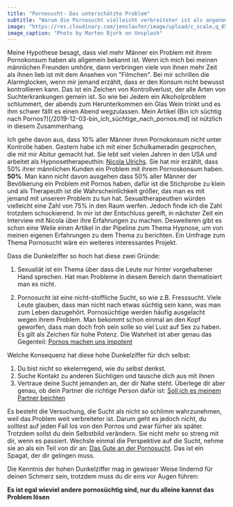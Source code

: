 ```yaml
---
title: "Pornosucht- Das unterschätzte Problem"
subtitle: "Warum die Pornosucht vielleicht verbreiteter ist als angenommen"
image: "https://res.cloudinary.com/jenslaufer/image/upload/c_scale,q_65,w_800/v1580918965/marten-bjork-rH8O0FHFpfw-unsplash.jpg"
image_caption: "Photo by Marten Bjork on Unsplash"
---
```


Meine Hypothese besagt, dass viel mehr Männer ein Problem mit ihrem Pornokonsum haben als allgemein bekannt ist.
Wenn ich mich bei meinen männlichen Freunden umhöre, dann verbringen viele von ihnen mehr Zeit als ihnen lieb ist mit dem Ansehen von "Filmchen".
Bei mir schrillen die Alarmglocken, wenn mir jemand erzählt, dass er den Konsum nicht bewusst kontrollieren kann. Das ist ein Zeichen von
Kontrollverlust, der alle Arten von Suchterkrankungen gemein ist. So wie bei Jedem ein Alkoholproblem schlummert, der abends zum Herunterkommen ein Glas Wein trinkt und es ihm
schwer fällt es einen Abend wegzulassen. Mein Artikel (Bin ich süchtig nach Pornos?)[/2019-12-03-bin_ich_süchtige_nach_pornos.md] ist nützlich in diesem Zusammenhang.

Ich gehe davon aus, dass 10% aller Männer ihren Pornokonsum nicht unter Kontrolle haben. Gestern habe ich mit einer Schulkameradin gesprochen, die mit mir Abitur gemacht hat. Sie lebt seit vielen Jahren in den USA und arbeitet als Hypnosetherapeuthin: [Nicola Ulrichs](https://www.nicolaulrichs.com/).
Sie hat mir erzählt, dass 50% ihrer männlichen Kunden ein Problem mit ihrem Pornoskonsum haben. **50%**. Man kann nicht davon ausgehen dass 50% aller Männer der Bevölkerung ein Problem mit Pornos haben, dafür ist die Stichprobe zu klein und als Therapeuth ist die Wahrscheinlichkeit größer, das man es mit jemand mit unserem Problem zu tun hat. Sexualtherapeuthen würden vielleicht eine Zahl von 75% in den Raum werfen. Jedoch finde ich die Zahl trotzdem schockierend. In mir ist der Entschluss gereift, in nächster Zeit ein Interview mit Nicola über ihre Erfahrungen zu machen. Desweiteren gibt es schon eine Weile einen Artikel in der Pipeline zum Thema Hypnose, um von meinen eigenen Erfahrungen zu dem Thema zu berichten. Ein Umfrage zum Thema Pornosucht wäre ein weiteres interessantes Projekt.

Dass die Dunkelziffer so hoch hat diese zwei Gründe:

1. Sexualiät ist ein Thema über dass die Leute nur hinter vorgehaltener Hand sprechen. Hat man Probleme in diesem Bereich dann thematisiert man es nicht.

2. Pornosucht ist eine nicht-stoffliche Sucht, so wie z.B. Fresssucht. Viele Leute glauben, dass man nicht nach etwas süchtig sein kann, was man zum Leben dazugehört. Pornosüchtige werden häufig ausgelacht wegen ihrem Problem. Man bekommt schon einmal an den Kopf geworfen, dass man doch froh sein solle so viel Lust auf Sex zu haben.
   Es gilt als Zeichen für hohe Potenz. Die Wahrheit ist aber genau das Gegenteil: [Pornos machen uns impotent](/blog/impotenz_durch_pornos.html)

Welche Konsequenz hat diese hohe Dunkelziffer für dich selbst:

1. Du bist nicht so ekelerregend, wie du selbst denkst.
2. Suche Kontakt zu anderen Süchtigen und tausche dich aus mit ihnen
3. Vertraue deine Sucht jemanden an, der dir Nahe steht. Überlege dir aber genau, ob dein Partner die richtige Person dafür ist: [Soll ich es meinem Partner beichten](/blog/soll_ich_es_dem_partner_beichten.html)

Es besteht die Versuchung, die Sucht als nicht so schlimm wahrzunehmen, weil das Problem weit verbreiteter ist. Darum geht es jedoch nicht, du solltest auf jeden Fall los von den Pornos und zwar fürher als später. Trotzdem sollst du dein Selbstbild verändern. Sie nicht mehr so streng mit dir, wenn es passiert.
Wechsle einmal die Perspektive auf die Sucht, nehme sie an als ein Teil von dir an: [Das Gute an der Pornosucht](/blog/das_gute_an_der_pornosucht.html).
Das ist ein Spagat, der dir gelingen muss.

Die Kenntnis der hohen Dunkelziffer mag in gewisser Weise lindernd für deinen Schmerz sein, trotzdem muss du dir eins vor Augen führen:

**Es ist egal wieviel andere pornosüchtig sind, nur du alleine kannst das Problem lösen**

